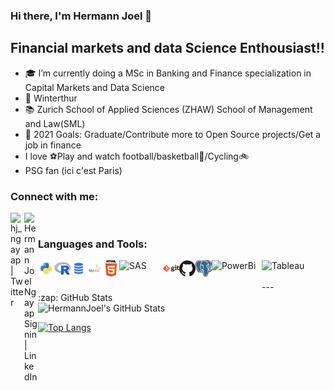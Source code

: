 ### Hi there, I'm Hermann Joel 👋

## Financial markets and data Science Enthousiast!!

- 🎓 I’m currently doing a MSc in Banking and Finance specialization in Capital Markets and Data Science
- 📍 Winterthur
- 📚 Zurich School of Applied Sciences (ZHAW) School of Management and Law(SML)
- 🎯 2021 Goals: Graduate/Contribute more to Open Source projects/Get a job in finance
- I love ⚽Play and watch football/basketball🏀/Cycling🚲
- PSG fan (ici c'est Paris)

### Connect with me:
[<img align="left" alt="hj_ngayap | Twitter" width="22px" src="https://cdn.jsdelivr.net/npm/simple-icons@v3/icons/twitter.svg" />][twitter]
[<img align="left" alt="Hermann Joel Ngayap Signin | LinkedIn" width="22px" src="https://cdn.jsdelivr.net/npm/simple-icons@v3/icons/linkedin.svg" />][linkedin]

<br />

### Languages and Tools:

<img align="left" alt="Python" width="26px" src="https://raw.githubusercontent.com/github/explore/80688e429a7d4ef2fca1e82350fe8e3517d3494d/topics/python/python.png" />
<img align="left" alt="R" width="26px" src="https://raw.githubusercontent.com/github/explore/80688e429a7d4ef2fca1e82350fe8e3517d3494d/topics/r/r.png" />
<img align="left" alt="SQL" width="26px" src="https://raw.githubusercontent.com/github/explore/80688e429a7d4ef2fca1e82350fe8e3517d3494d/topics/sql/sql.png" />
<img align="left" alt="MySQL" width="26px" src="https://raw.githubusercontent.com/github/explore/80688e429a7d4ef2fca1e82350fe8e3517d3494d/topics/mysql/mysql.png" />
<img align="left" alt="HTML5" width="26px" src="https://raw.githubusercontent.com/github/explore/80688e429a7d4ef2fca1e82350fe8e3517d3494d/topics/html/html.png" />
<img align="left" alt="SAS" width="70" src="https://github.com/HermannJoel/Data_Scientist/blob/master/sas.jpeg" />
<img align="left" alt="Git" width="26px" src="https://raw.githubusercontent.com/github/explore/80688e429a7d4ef2fca1e82350fe8e3517d3494d/topics/git/git.png" />
<img align="left" alt="GitHub" width="26px" src="https://raw.githubusercontent.com/github/explore/78df643247d429f6cc873026c0622819ad797942/topics/github/github.png" />
<img align="left" alt="PostgreSQL" width="26px" src="https://raw.githubusercontent.com/github/explore/80688e429a7d4ef2fca1e82350fe8e3517d3494d/topics/postgresql/postgresql.png" />
<img align="left" alt="PowerBi" width="80" height="40" src="https://github.com/HermannJoel/Data_Scientist/blob/master/power%20BI.jpg" />
<img align="left" alt="Tableau" width="70" src="https://github.com/HermannJoel/Data_Scientist/blob/master/tableau.jpg" />

<br />
<br />
---
  <summary>:zap: GitHub Stats</summary>
  <img align="left" alt="HermannJoel's GitHub Stats" src="https://github-readme-stats.vercel.app/api?username=HermannJoel&show_icons=true&hide_border=true" />

<br />

[![Top Langs](https://github-readme-stats.vercel.app/api/top-langs/?username=HermannJoel&langs_count=6)](https://github.com/HermannJoel/github-readme-stats)

</details>

[twitter]: https://twitter.com/hj_ngayap
[linkedin]: https://www.linkedin.com/in/hermann-joel-ngayap-signin-5b35b513b/

